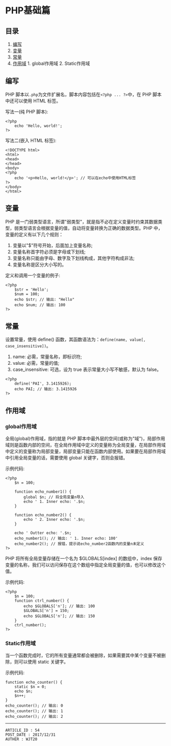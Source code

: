 
# PHP基础篇 #

## 目录 ##

1. [编写](#href1)
2. [变量](#href2)
3. [常量](#href3)
4. [作用域](#href4)
 [](#href5)   1. global作用域
 [](#href6)   2. Static作用域

## <a name="href1">编写</a> ##

PHP 脚本以`.php`为文件扩展名，脚本内容包括在`<?php ... ?>`中，在 PHP 脚本中还可以使用 HTML 标签。

写法一(纯 PHP 脚本):

```
<?php
    echo 'Hello, world!';
?>
```

写法二(嵌入 HTML 标签):

```
<!DOCTYPE html>
<html>
<head>
</head>
<body>
<?php
    echo '<p>Hello, world!</p>'; // 可以在echo中使用HTML标签
?>
</body>
</html>
```

## <a name="href2">变量</a> ##

PHP 是一门弱类型语言，所谓"弱类型"，就是指不必在定义变量时约束其数据类型，弱类型语言会根据变量的值，自动将变量转换为正确的数据类型。PHP 中，变量的定义有以下几个规则：

1. 变量以"$"符号开始，后面加上变量名称;
2. 变量名称首字符必须是字母或下划线;
3. 变量名称只能由字母、数字及下划线构成，其他字符构成非法;
4. 变量名称是区分大小写的。

定义和调用一个变量的例子:

```
<?php
    $str = 'Hello';
    $num = 100;
    echo $str; // 输出: "Hello"
    echo $num; // 输出: 100
?>
```

## <a name="href3">常量</a> ##

设置常量，使用 define() 函数，其函数语法为：`define(name, value[, case_insensitive])`。

1. name: 必需，常量名称，即标识符;
2. value: 必需，常量的值;
3. case_insensitive: 可选，设为 true 表示常量大小写不敏感，默认为 false。

```
<?php
    define('PAI', 3.1415926);
    echo PAI; // 输出: 3.1415926
?>
```

## <a name="href4">作用域</a> ##

### <a name="href4-1">global作用域</a> ###

全局(global)作用域，指的就是 PHP 脚本中最外层的空间(或称为"域")，局部作用域则是函数内部的空间，在全局作用域中定义的变量称为全局变量，在局部作用域中定义的变量称为局部变量，局部变量只能在函数内部使用。如果要在局部作用域中引用全局变量的话，需要使用 global 关键字，否则会报错。

示例代码:

```
<?php
    $n = 100;

    function echo_number1() {
        global $n; // 将全局变量n导入
        echo ' 1. Inner echo: '.$n;
    }

    function echo_number2() {
        echo ' 2. Inner echo: '.$n;
    }

    echo ' Outter echo: '.$n;
    echo_number1(); // 输出: ' 1. Inner echo: 100'
    echo_number2(); // 报错，提示说echo_number2函数内的变量n未定义
?>
```

PHP 将所有全局变量存储在一个名为 $GLOBALS[index] 的数组中，index 保存变量的名称，我们可以访问保存在这个数组中指定全局变量的值，也可以修改这个值。

示例代码:

```
<?php
    $n = 100;
    function ctrl_number() {
        echo $GLOBALS['n']; // 输出: 100
        $GLOBALS['n'] = 150;
        echo $GLOBALS['n']; // 输出: 150
    }
    ctrl_number();
?>
```

### <a name="href4-2">Static作用域</a> ###

当一个函数完成时，它的所有变量通常都会被删除，如果需要其中某个变量不被删除，则可以使用 static 关键字。

示例代码:

```
function echo_counter() {
    static $n = 0;
    echo $n;
    $n++;
}
echo_counter(); // 输出: 0
echo_counter(); // 输出: 1
echo_counter(); // 输出: 2
```

---

```
ARTICLE_ID : 54
POST_DATE : 2017/12/31
AUTHER : WJT20
```
